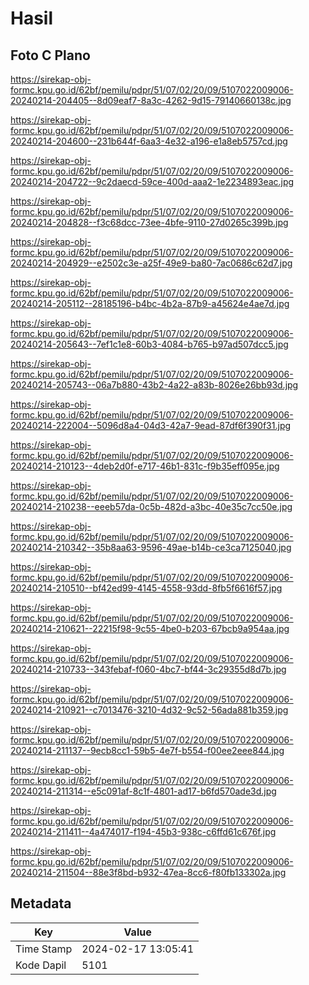 # Hasil

## Foto C Plano

https://sirekap-obj-formc.kpu.go.id/62bf/pemilu/pdpr/51/07/02/20/09/5107022009006-20240214-204405--8d09eaf7-8a3c-4262-9d15-79140660138c.jpg

https://sirekap-obj-formc.kpu.go.id/62bf/pemilu/pdpr/51/07/02/20/09/5107022009006-20240214-204600--231b644f-6aa3-4e32-a196-e1a8eb5757cd.jpg

https://sirekap-obj-formc.kpu.go.id/62bf/pemilu/pdpr/51/07/02/20/09/5107022009006-20240214-204722--9c2daecd-59ce-400d-aaa2-1e2234893eac.jpg

https://sirekap-obj-formc.kpu.go.id/62bf/pemilu/pdpr/51/07/02/20/09/5107022009006-20240214-204828--f3c68dcc-73ee-4bfe-9110-27d0265c399b.jpg

https://sirekap-obj-formc.kpu.go.id/62bf/pemilu/pdpr/51/07/02/20/09/5107022009006-20240214-204929--e2502c3e-a25f-49e9-ba80-7ac0686c62d7.jpg

https://sirekap-obj-formc.kpu.go.id/62bf/pemilu/pdpr/51/07/02/20/09/5107022009006-20240214-205112--28185196-b4bc-4b2a-87b9-a45624e4ae7d.jpg

https://sirekap-obj-formc.kpu.go.id/62bf/pemilu/pdpr/51/07/02/20/09/5107022009006-20240214-205643--7ef1c1e8-60b3-4084-b765-b97ad507dcc5.jpg

https://sirekap-obj-formc.kpu.go.id/62bf/pemilu/pdpr/51/07/02/20/09/5107022009006-20240214-205743--06a7b880-43b2-4a22-a83b-8026e26bb93d.jpg

https://sirekap-obj-formc.kpu.go.id/62bf/pemilu/pdpr/51/07/02/20/09/5107022009006-20240214-222004--5096d8a4-04d3-42a7-9ead-87df6f390f31.jpg

https://sirekap-obj-formc.kpu.go.id/62bf/pemilu/pdpr/51/07/02/20/09/5107022009006-20240214-210123--4deb2d0f-e717-46b1-831c-f9b35eff095e.jpg

https://sirekap-obj-formc.kpu.go.id/62bf/pemilu/pdpr/51/07/02/20/09/5107022009006-20240214-210238--eeeb57da-0c5b-482d-a3bc-40e35c7cc50e.jpg

https://sirekap-obj-formc.kpu.go.id/62bf/pemilu/pdpr/51/07/02/20/09/5107022009006-20240214-210342--35b8aa63-9596-49ae-b14b-ce3ca7125040.jpg

https://sirekap-obj-formc.kpu.go.id/62bf/pemilu/pdpr/51/07/02/20/09/5107022009006-20240214-210510--bf42ed99-4145-4558-93dd-8fb5f6616f57.jpg

https://sirekap-obj-formc.kpu.go.id/62bf/pemilu/pdpr/51/07/02/20/09/5107022009006-20240214-210621--22215f98-9c55-4be0-b203-67bcb9a954aa.jpg

https://sirekap-obj-formc.kpu.go.id/62bf/pemilu/pdpr/51/07/02/20/09/5107022009006-20240214-210733--343febaf-f060-4bc7-bf44-3c29355d8d7b.jpg

https://sirekap-obj-formc.kpu.go.id/62bf/pemilu/pdpr/51/07/02/20/09/5107022009006-20240214-210921--c7013476-3210-4d32-9c52-56ada881b359.jpg

https://sirekap-obj-formc.kpu.go.id/62bf/pemilu/pdpr/51/07/02/20/09/5107022009006-20240214-211137--9ecb8cc1-59b5-4e7f-b554-f00ee2eee844.jpg

https://sirekap-obj-formc.kpu.go.id/62bf/pemilu/pdpr/51/07/02/20/09/5107022009006-20240214-211314--e5c091af-8c1f-4801-ad17-b6fd570ade3d.jpg

https://sirekap-obj-formc.kpu.go.id/62bf/pemilu/pdpr/51/07/02/20/09/5107022009006-20240214-211411--4a474017-f194-45b3-938c-c6ffd61c676f.jpg

https://sirekap-obj-formc.kpu.go.id/62bf/pemilu/pdpr/51/07/02/20/09/5107022009006-20240214-211504--88e3f8bd-b932-47ea-8cc6-f80fb133302a.jpg


## Metadata

| Key        | Value               |
| ---------- | ------------------- |
| Time Stamp | 2024-02-17 13:05:41 |
| Kode Dapil | 5101                |



